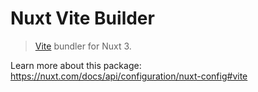 # Nuxt Vite Builder

> [Vite](https://vitejs.dev) bundler for Nuxt 3.

Learn more about this package: <https://nuxt.com/docs/api/configuration/nuxt-config#vite>
